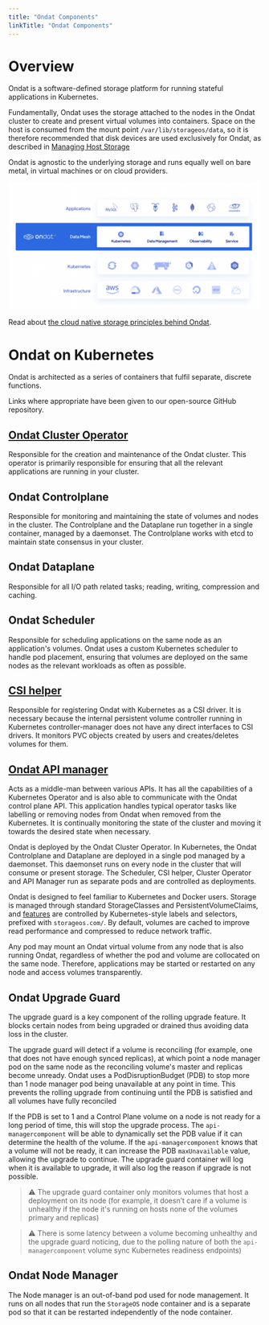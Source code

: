 ```yaml
---
title: "Ondat Components"
linkTitle: "Ondat Components"
---
```


# Overview

Ondat is a software-defined storage platform for running stateful applications in Kubernetes.

Fundamentally, Ondat uses the storage attached to the nodes in the Ondat cluster to create and present virtual volumes into containers. Space on the host is consumed from the mount point `/var/lib/storageos/data`, so it is therefore recommended that disk devices are used exclusively for Ondat, as described in [Managing Host Storage](/docs/operations/managing-host-storage)

Ondat is agnostic to the underlying storage and runs equally well on
bare metal, in virtual machines or on cloud providers.

![Ondat cluster components](/images/docs/concepts/ondat-cluster.png)

Read about [the cloud native storage principles behind
Ondat](https://www.ondat.io/platform/platform-overview).

# Ondat on Kubernetes

Ondat is architected as a series of containers that fulfil separate,
discrete functions.

Links where appropriate have been given to our open-source GitHub repository.

## [Ondat Cluster Operator](https://github.com/storageos/operator)

Responsible for the creation and maintenance of the Ondat cluster. This
operator is primarily responsible for ensuring that all the relevant
applications are running in your cluster.

## Ondat Controlplane

Responsible for monitoring and maintaining the state of volumes and nodes
in the cluster. The Controlplane and the Dataplane run together in a single
container, managed by a daemonset. The Controlplane works with etcd to maintain
state consensus in your cluster.

## Ondat Dataplane

Responsible for all I/O path related tasks; reading, writing, compression
and caching.

## Ondat Scheduler

Responsible for scheduling applications on the same node as an application's
volumes. Ondat uses a custom Kubernetes scheduler to handle pod placement,
ensuring that volumes are deployed on the same nodes as the relevant workloads
as often as possible.

## [CSI helper](https://github.com/storageos/external-provisioner)

Responsible for registering Ondat with Kubernetes as a CSI driver. It
is necessary because the internal persistent volume controller running in
Kubernetes controller-manager does not have any direct interfaces to CSI
drivers. It monitors PVC objects created by users and creates/deletes volumes
for them.

## [Ondat API manager](https://github.com/storageos/api-manager)

Acts as a middle-man between various APIs. It has all the capabilities of a
Kubernetes Operator and is also able to communicate with the Ondat control
plane API. This application handles typical operator tasks like labelling or
removing nodes from Ondat when removed from the Kubernetes. It is
continually  monitoring the state of the cluster and moving it towards the
desired state when necessary.

Ondat is deployed by the Ondat Cluster Operator. In Kubernetes, the
Ondat Controlplane and Dataplane are deployed in a single pod managed by a
daemonset.  This daemonset runs on every node in the cluster that will consume
or present storage. The Scheduler, CSI helper, Cluster Operator and API Manager
run as separate pods and are controlled as deployments.

Ondat is designed to feel familiar to Kubernetes and Docker users. Storage
is managed through standard StorageClasses and PersistentVolumeClaims, and
[features](/docs/reference/labels) are controlled by
Kubernetes-style labels and selectors, prefixed with `storageos.com/`. By
default, volumes are cached to improve read performance and compressed to
reduce network traffic.

Any pod may mount an Ondat virtual volume from any node that is also
running Ondat, regardless of whether the pod and volume are
collocated on the same node. Therefore, applications may be started or
restarted on any node and access volumes transparently.

## Ondat Upgrade Guard

The upgrade guard is a key component of the rolling upgrade feature. It blocks certain nodes from being upgraded or drained thus avoiding data loss in the cluster.

The upgrade guard will detect if a volume is reconciling (for example, one that does not have enough synced replicas), at which point a node manager pod on the same node as the reconciling volume's master and replicas become unready. Ondat uses a PodDisruptionBudget (PDB) to stop more than 1 node manager pod being unavailable at any point in time. This prevents the rolling upgrade from continuing until the PDB is satisfied and all volumes have fully reconciled

If the PDB is set to 1 and a Control Plane volume on a node is not ready for a long period of time, this will stop the upgrade process. The `api-managercomponent` will be able to dynamically set the PDB value if it can determine the health of the volume. If the `api-managercomponent` knows that a volume will not be ready, it can increase the PDB `maxUnavailable` value, allowing the upgrade to continue. The upgrade guard container will log when it is available to upgrade, it will also log the reason if upgrade is not possible.

>⚠️ The upgrade guard container only monitors volumes that host a deployment on its node (for example, it doesn’t care if a volume is unhealthy if the node it's running on hosts none of the volumes primary and replicas)

>⚠️ There is some latency between a volume becoming unhealthy and the upgrade guard noticing, due to the polling nature of both the `api-managercomponent` volume sync Kubernetes readiness endpoints)

## Ondat Node Manager

The Node manager is an out-of-band pod used for node management.  It runs on all nodes that run the `StorageOS` node container and is a separate pod so that it can be restarted independently of the node container.
